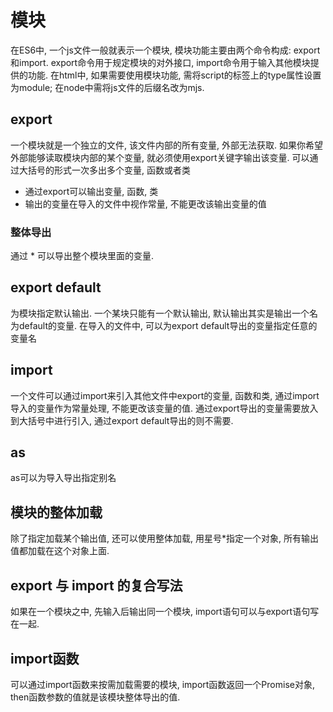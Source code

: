 # 模块

在ES6中, 一个js文件一般就表示一个模块, 模块功能主要由两个命令构成: export和import. export命令用于规定模块的对外接口, import命令用于输入其他模块提供的功能. 在html中, 如果需要使用模块功能, 需将script的标签上的type属性设置为module; 在node中需将js文件的后缀名改为mjs. 

## export 

一个模块就是一个独立的文件, 该文件内部的所有变量, 外部无法获取. 如果你希望外部能够读取模块内部的某个变量, 就必须使用export关键字输出该变量. 可以通过大括号的形式一次多出多个变量, 函数或者类

* 通过export可以输出变量, 函数, 类
* 输出的变量在导入的文件中视作常量, 不能更改该输出变量的值

### 整体导出 

通过 * 可以导出整个模块里面的变量. 

## export default

为模块指定默认输出. 一个某块只能有一个默认输出, 默认输出其实是输出一个名为default的变量. 在导入的文件中, 可以为export default导出的变量指定任意的变量名


## import 

一个文件可以通过import来引入其他文件中export的变量, 函数和类, 通过import导入的变量作为常量处理, 不能更改该变量的值. 通过export导出的变量需要放入到大括号中进行引入, 通过export default导出的则不需要. 

## as

as可以为导入导出指定别名

## 模块的整体加载

除了指定加载某个输出值, 还可以使用整体加载, 用星号*指定一个对象, 所有输出值都加载在这个对象上面.

## export 与 import 的复合写法
如果在一个模块之中, 先输入后输出同一个模块, import语句可以与export语句写在一起.

## import函数

可以通过import函数来按需加载需要的模块, import函数返回一个Promise对象, then函数参数的值就是该模块整体导出的值. 

